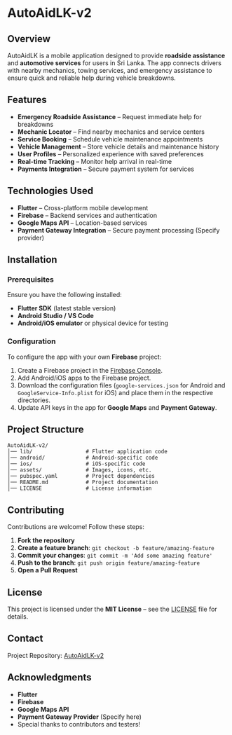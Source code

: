 # AutoAidLK-v2

## Overview
AutoAidLK is a mobile application designed to provide **roadside assistance** and **automotive services** for users in Sri Lanka. The app connects drivers with nearby mechanics, towing services, and emergency assistance to ensure quick and reliable help during vehicle breakdowns.

## Features
- **Emergency Roadside Assistance** – Request immediate help for breakdowns
- **Mechanic Locator** – Find nearby mechanics and service centers
- **Service Booking** – Schedule vehicle maintenance appointments
- **Vehicle Management** – Store vehicle details and maintenance history
- **User Profiles** – Personalized experience with saved preferences
- **Real-time Tracking** – Monitor help arrival in real-time
- **Payments Integration** – Secure payment system for services

## Technologies Used
- **Flutter** – Cross-platform mobile development
- **Firebase** – Backend services and authentication
- **Google Maps API** – Location-based services
- **Payment Gateway Integration** – Secure payment processing (Specify provider)

## Installation
### Prerequisites
Ensure you have the following installed:
- **Flutter SDK** (latest stable version)
- **Android Studio / VS Code**
- **Android/iOS emulator** or physical device for testing

### Configuration
To configure the app with your own **Firebase** project:
1. Create a Firebase project in the [Firebase Console](https://firebase.google.com/).
2. Add Android/iOS apps to the Firebase project.
3. Download the configuration files (`google-services.json` for Android and `GoogleService-Info.plist` for iOS) and place them in the respective directories.
4. Update API keys in the app for **Google Maps** and **Payment Gateway**.

## Project Structure
```
AutoAidLK-v2/
│── lib/                 # Flutter application code
│── android/             # Android-specific code
│── ios/                 # iOS-specific code
│── assets/              # Images, icons, etc.
│── pubspec.yaml         # Project dependencies
│── README.md            # Project documentation
│── LICENSE              # License information
```

## Contributing
Contributions are welcome! Follow these steps:
1. **Fork the repository**
2. **Create a feature branch**: `git checkout -b feature/amazing-feature`
3. **Commit your changes**: `git commit -m 'Add some amazing feature'`
4. **Push to the branch**: `git push origin feature/amazing-feature`
5. **Open a Pull Request**

## License
This project is licensed under the **MIT License** – see the [LICENSE](LICENSE) file for details.

## Contact
Project Repository: [AutoAidLK-v2](https://github.com/yourusername/AutoAidLK-v2)

## Acknowledgments
- **Flutter**
- **Firebase**
- **Google Maps API**
- **Payment Gateway Provider** (Specify here)
- Special thanks to contributors and testers!

